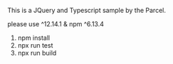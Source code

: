 This is a JQuery and Typescript sample by the Parcel.

please use ^12.14.1 & npm ^6.13.4

1. npm install
2. npx run test
3. npx run build
